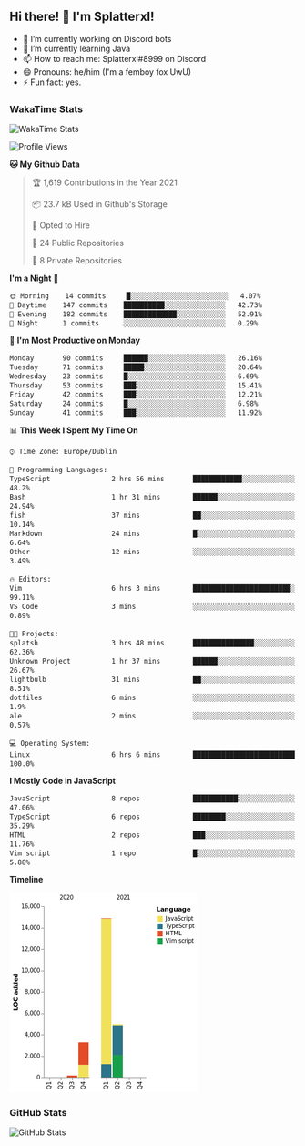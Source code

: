 ## Hi there! 👋 I'm Splatterxl!

- 🔭 I’m currently working on Discord bots
- 🌱 I’m currently learning Java
- 📫 How to reach me: Splatterxl#8999 on Discord
- 😄 Pronouns: he/him (I'm a femboy fox UwU)
- ⚡ Fun fact: yes.

### WakaTime Stats
![WakaTime Stats](https://wakatime.com/share/@Splatterxl/3171b454-6d7f-4cf9-91d7-768613f3b8c2.svg)
<!--START_SECTION:waka-->
![Profile Views](http://img.shields.io/badge/Profile%20Views-19-blue)

**🐱 My Github Data** 

> 🏆 1,619 Contributions in the Year 2021
 > 
> 📦 23.7 kB Used in Github's Storage 
 > 
> 💼 Opted to Hire
 > 
> 📜 24 Public Repositories 
 > 
> 🔑 8 Private Repositories  
 > 
**I'm a Night 🦉** 

```text
🌞 Morning    14 commits     █░░░░░░░░░░░░░░░░░░░░░░░░   4.07% 
🌆 Daytime    147 commits    ██████████░░░░░░░░░░░░░░░   42.73% 
🌃 Evening    182 commits    █████████████░░░░░░░░░░░░   52.91% 
🌙 Night      1 commits      ░░░░░░░░░░░░░░░░░░░░░░░░░   0.29%

```
📅 **I'm Most Productive on Monday** 

```text
Monday       90 commits     ██████░░░░░░░░░░░░░░░░░░░   26.16% 
Tuesday      71 commits     █████░░░░░░░░░░░░░░░░░░░░   20.64% 
Wednesday    23 commits     █░░░░░░░░░░░░░░░░░░░░░░░░   6.69% 
Thursday     53 commits     ███░░░░░░░░░░░░░░░░░░░░░░   15.41% 
Friday       42 commits     ███░░░░░░░░░░░░░░░░░░░░░░   12.21% 
Saturday     24 commits     █░░░░░░░░░░░░░░░░░░░░░░░░   6.98% 
Sunday       41 commits     ███░░░░░░░░░░░░░░░░░░░░░░   11.92%

```


📊 **This Week I Spent My Time On** 

```text
⌚︎ Time Zone: Europe/Dublin

💬 Programming Languages: 
TypeScript               2 hrs 56 mins       ████████████░░░░░░░░░░░░░   48.2% 
Bash                     1 hr 31 mins        ██████░░░░░░░░░░░░░░░░░░░   24.94% 
fish                     37 mins             ██░░░░░░░░░░░░░░░░░░░░░░░   10.14% 
Markdown                 24 mins             █░░░░░░░░░░░░░░░░░░░░░░░░   6.64% 
Other                    12 mins             ░░░░░░░░░░░░░░░░░░░░░░░░░   3.49%

🔥 Editors: 
Vim                      6 hrs 3 mins        ████████████████████████░   99.11% 
VS Code                  3 mins              ░░░░░░░░░░░░░░░░░░░░░░░░░   0.89%

🐱‍💻 Projects: 
splatsh                  3 hrs 48 mins       ███████████████░░░░░░░░░░   62.36% 
Unknown Project          1 hr 37 mins        ██████░░░░░░░░░░░░░░░░░░░   26.67% 
lightbulb                31 mins             ██░░░░░░░░░░░░░░░░░░░░░░░   8.51% 
dotfiles                 6 mins              ░░░░░░░░░░░░░░░░░░░░░░░░░   1.9% 
ale                      2 mins              ░░░░░░░░░░░░░░░░░░░░░░░░░   0.57%

💻 Operating System: 
Linux                    6 hrs 6 mins        █████████████████████████   100.0%

```

**I Mostly Code in JavaScript** 

```text
JavaScript               8 repos             ███████████░░░░░░░░░░░░░░   47.06% 
TypeScript               6 repos             ████████░░░░░░░░░░░░░░░░░   35.29% 
HTML                     2 repos             ███░░░░░░░░░░░░░░░░░░░░░░   11.76% 
Vim script               1 repo              █░░░░░░░░░░░░░░░░░░░░░░░░   5.88%

```


**Timeline**

![Chart not found](https://raw.githubusercontent.com/nearlySplat/nearlySplat/master/charts/bar_graph.png) 


<!--END_SECTION:waka-->


### GitHub Stats
![GitHub Stats](https://github-readme-stats.vercel.app/api?username=nearlySplat&count_private=true&show_icons=true&theme=dark)
